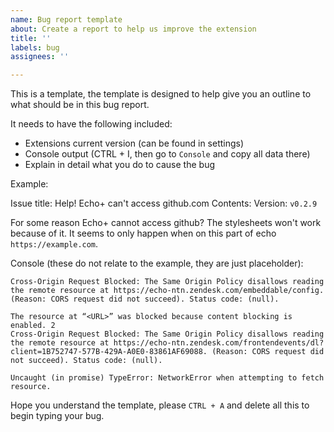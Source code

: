```yaml
---
name: Bug report template
about: Create a report to help us improve the extension
title: ''
labels: bug
assignees: ''

---
```


This is a template, the template is designed to help give you an outline to what should be in this bug report.

It needs to have the following included:
* Extensions current version (can be found in settings)
* Console output (CTRL + I, then go to `Console` and copy all data there)
* Explain in detail what you do to cause the bug

Example:

Issue title: Help! Echo+ can't access github.com
Contents:
Version: `v0.2.9`

For some reason Echo+ cannot access github? The stylesheets won't work because of it. It seems to only happen when on this part of echo `https://example.com`.

Console (these do not relate to the example, they are just placeholder): 
```text
Cross-Origin Request Blocked: The Same Origin Policy disallows reading the remote resource at https://echo-ntn.zendesk.com/embeddable/config. (Reason: CORS request did not succeed). Status code: (null).

The resource at “<URL>” was blocked because content blocking is enabled. 2
Cross-Origin Request Blocked: The Same Origin Policy disallows reading the remote resource at https://echo-ntn.zendesk.com/frontendevents/dl?client=1B752747-577B-429A-A0E0-83861AF69088. (Reason: CORS request did not succeed). Status code: (null).

Uncaught (in promise) TypeError: NetworkError when attempting to fetch resource. 
```

Hope you understand the template, please `CTRL + A` and delete all this to begin typing your bug.
